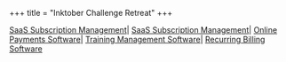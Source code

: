+++
title = "Inktober Challenge Retreat"
+++

<div id="regpack_iframe_container"><div id="regpack_noscript_div"><a href="https://www.regpacks.com/blog/saas-subscription-management/">SaaS Subscription Management</a>| <a href="https://www.regpacks.com/blog/saas-subscription-management/">SaaS Subscription Management</a>| <a href="https://www.regpacks.com">Online Payments Software</a>| <a href="https://www.regpacks.com/training-management-software/">Training Management Software</a>| <a href="https://www.regpacks.com/blog/recurring-billing-software/">Recurring Billing Software</a></div><script id="regpack_iframe" type="text/javascript" data-cfasync="false" src="https://www.regpack.com/reg/regpack_rp2_iframe.js?gid=100910677"></script></div>
